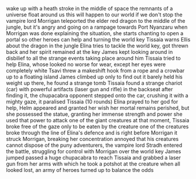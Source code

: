 wake up with a heath stroke in the middle of space
the remnants of a universe float around us
this will happen to our world if we don't stop the vampire lord
Morrigan teleported the elder red dragon to the middle of the jungle, but it's angry and going on a rampage towards Port Nyanzaru
when Morrigan was done explaining the situation, she starts chanting to open a portal so other heroes can help and turning the world key
Tissaia warns Ellis about the dragon in the jungle
Elina tries to tackle the world key, got threwn back and her spirit remained at the key
James kept looking around in disbilief to all the strange events taking place around him
Tissaia tried to help Elina, whose looked no worse for wear, except her eyes were completely white
Tsavi threw a makeshift hook from a rope and a crowbar up to a floating island
James climbed up only to find out it barely held his weight
up there, he found a strange tomb
Tissaia found a strange chariot (car) with powerful artifacts (laser gun and rifle) in the backseat
after finding it, the chupacabra opponent stepped onto the car, crushing it
with a mighty gaze, it paralised Tissaia (10 rounds)
Elina prayed to her god for help, Helm appeared and granted her wish
her mortal remains perished, but she possessed the statue, granting her immense strength and power
she used that power to attack one of the giant creatures
at that moment, Tissaia broke free of the gaze only to be eaten by the creature
one of the creatures broke through the line of Elina's defence and is right before Morrigan
it struck Morrigan, breaking her concentration
annoyed that his creatures cannot dispose of the puny adventurers, the vampire lord Stradh entered the battle, struggling for control with Morrigan over the world key
James jumped passed a huge chupacabra to reach Tissaia and grabbed a laser gun from her arms
with which he took a potshot at the creature
when all looked lost, an army of heroes turned up to balance the odds